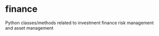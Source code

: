 finance
=======

Python classes/methods related to investment finance risk management and asset management
